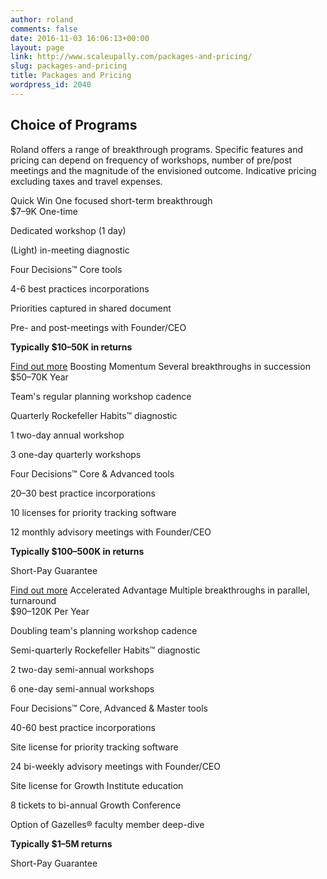 ```yaml
---
author: roland
comments: false
date: 2016-11-03 16:06:13+00:00
layout: page
link: http://www.scaleupally.com/packages-and-pricing/
slug: packages-and-pricing
title: Packages and Pricing
wordpress_id: 2040
---
```


## Choice of Programs

Roland offers a range of breakthrough programs. Specific features and pricing can depend on frequency of workshops, number of pre/post meetings and the magnitude of the envisioned outcome. Indicative pricing excluding taxes and travel expenses.


Quick Win				One focused short-term breakthrough			
$7–9K
One-time



Dedicated workshop (1 day)							





(Light) in-meeting diagnostic							





Four Decisions™ Core tools							





4-6 best practices incorporations							





Priorities captured in shared document							





Pre- and post-meetings with Founder/CEO							





**Typically $10–50K in returns**							








[Find out more](http://www.2017.rolandsiebelink.com/contact-us/)
Boosting Momentum				Several breakthroughs in succession			
$50–70K
Year



Team's regular planning workshop cadence							





Quarterly Rockefeller Habits™ diagnostic							





1 two-day annual workshop							





3 one-day quarterly workshops							





Four Decisions™ Core & Advanced tools							





20–30 best practice incorporations							





10 licenses for priority tracking software							





12 monthly advisory meetings with Founder/CEO							





**Typically $100–500K in returns**							





Short-Pay Guarantee							


[Find out more](http://www.2017.rolandsiebelink.com/contact-us/)
Accelerated Advantage				Multiple breakthroughs in parallel, turnaround			
$90–120K
Per Year



Doubling team's planning workshop cadence							





Semi-quarterly Rockefeller Habits™ diagnostic							





2 two-day semi-annual workshops							





6 one-day semi-annual workshops							





Four Decisions™ Core, Advanced & Master tools							





40-60 best practice incorporations							





Site license for priority tracking software							





24 bi-weekly advisory meetings with Founder/CEO							





Site license for Growth Institute education							





8 tickets to bi-annual Growth Conference							





Option of Gazelles® faculty member deep-dive							





**Typically $1–5M returns**							





Short-Pay Guarantee							



